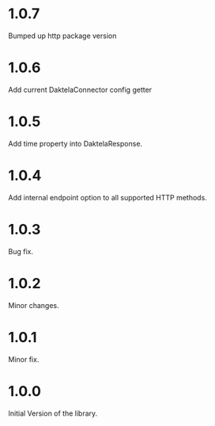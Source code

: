 # 1.0.7
Bumped up http package version

# 1.0.6
Add current DaktelaConnector config getter

# 1.0.5
Add time property into DaktelaResponse.

# 1.0.4
Add internal endpoint option to all supported HTTP methods.

# 1.0.3
Bug fix.

# 1.0.2
Minor changes.

# 1.0.1
Minor fix.

# 1.0.0
Initial Version of the library.
